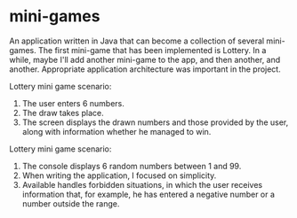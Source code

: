 # mini-games

An application written in Java that can become a collection of several mini-games. The first mini-game that has been
implemented is Lottery. In a while, maybe I'll add another mini-game to the app, and then another, and another.
Appropriate application architecture was important in the project.

Lottery mini game scenario:

1. The user enters 6 numbers.
2. The draw takes place.
3. The screen displays the drawn numbers and those provided by the user, along with information whether he managed to
   win.

Lottery mini game scenario:

1. The console displays 6 random numbers between 1 and 99.
2. When writing the application, I focused on simplicity.
3. Available handles forbidden situations, in which the user receives information that, for example, he has entered a
   negative number or a number outside the range.
